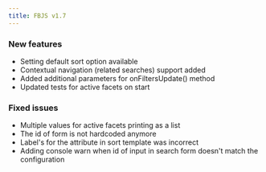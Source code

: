 ```yaml
---
title: FBJS v1.7
---
```


### New features
* Setting default sort option available
* Contextual navigation (related searches) support added
* Added additional parameters for onFiltersUpdate() method
* Updated tests for active facets on start


### Fixed issues
* Multiple values for active facets printing as a list
* The id of form is not hardcoded anymore
* Label's for the attribute in sort template was incorrect
* Adding console warn when id of input in search form doesn't match the configuration